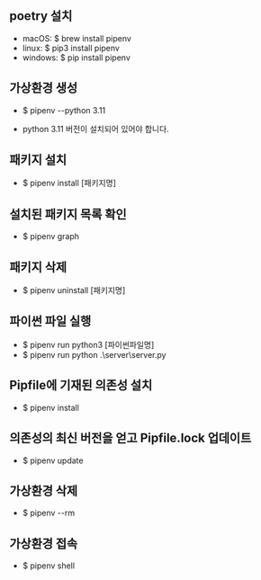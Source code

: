 ## poetry 설치

- macOS: $ brew install pipenv
- linux: $ pip3 install pipenv
- windows: $ pip install pipenv

## 가상환경 생성

- $ pipenv --python 3.11

- python 3.11 버전이 설치되어 있어야 합니다. 

## 패키지 설치

- $ pipenv install [패키지명]

## 설치된 패키지 목록 확인

- $ pipenv graph

## 패키지 삭제

- $ pipenv uninstall [패키지명]

## 파이썬 파일 실행

- $ pipenv run python3 [파이썬파일명]
- $ pipenv run python .\server\server.py

## Pipfile에 기재된 의존성 설치

- $ pipenv install

## 의존성의 최신 버전을 얻고 Pipfile.lock 업데이트

- $ pipenv update

## 가상환경 삭제

- $ pipenv --rm

## 가상환경 접속

- $ pipenv shell
